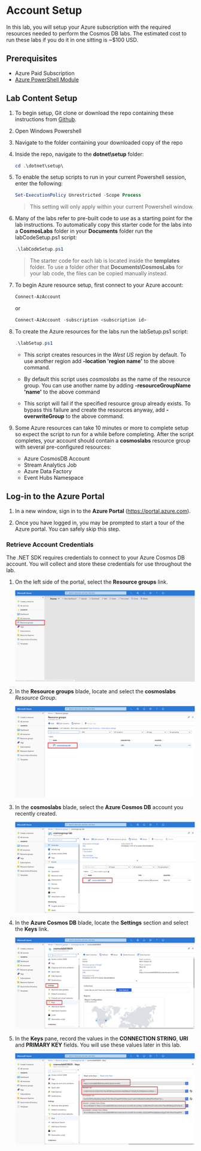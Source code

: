 # Account Setup

In this lab, you will setup your Azure subscription with the required resources needed to perform the Cosmos DB labs. The estimated cost to run these labs if you do it in one sitting is ~$100 USD.

## Prerequisites

- Azure Paid Subscription
- [Azure PowerShell Module](https://docs.microsoft.com/en-us/powershell/azure/install-az-ps)

## Lab Content Setup

1. To begin setup, Git clone or download the repo containing these instructions from [Github](https://github.com/CosmosDB/labs).

2. Open Windows Powershell
3. Navigate to the folder containing your downloaded copy of the repo
4. Inside the repo, navigate to the **dotnet\setup** folder:

   ```powershell
   cd .\dotnet\setup\
   ```

5. To enable the setup scripts to run in your current Powershell session, enter the following:

   ```powershell
   Set-ExecutionPolicy Unrestricted -Scope Process
   ```

   > This setting will only apply within your current Powershell window.

6. Many of the labs refer to pre-built code to use as a starting point for the lab instructions. To automatically copy this starter code for the labs into a **CosmosLabs** folder in your **Documents** folder run the labCodeSetup.ps1 script:

   ```powershell
   .\labCodeSetup.ps1
   ```

   > The starter code for each lab is located inside the **templates** folder. To use a folder other that **Documents\CosmosLabs** for your lab code, the files can be copied manually instead.

7. To begin Azure resource setup, first connect to your Azure account:

   ```powershell
   Connect-AzAccount
   ```

   or

   ```powershell
   Connect-AzAccount -subscription <subscription id>
   ```

8. To create the Azure resources for the labs run the labSetup.ps1 script:

   ```powershell
   .\labSetup.ps1
   ```

   - This script creates resources in the _West US_ region by default. To use another region add **-location 'region name'** to the above command.

   - By default this script uses _cosmoslabs_ as the name of the resource group. You can use another name by adding **-resourceGroupName 'name'** to the above command

   - This script will fail if the specified resource group already exists. To bypass this failure and create the resources anyway, add **-overwriteGroup** to the above command.

9. Some Azure resources can take 10 minutes or more to complete setup so expect the script to run for a while before completing. After the script completes, your account should contain a **cosmoslabs** resource group with several pre-configured resources:

   - Azure CosmosDB Account
   - Stream Analytics Job
   - Azure Data Factory
   - Event Hubs Namespace

## Log-in to the Azure Portal

1. In a new window, sign in to the **Azure Portal** (<https://portal.azure.com>).

1. Once you have logged in, you may be prompted to start a tour of the Azure portal. You can safely skip this step.

### Retrieve Account Credentials

The .NET SDK requires credentials to connect to your Azure Cosmos DB account. You will collect and store these credentials for use throughout the lab.

1. On the left side of the portal, select the **Resource groups** link.

   ![Resource groups is highlighted](../media/02-resource_groups.jpg "Select resource groups")

1. In the **Resource groups** blade, locate and select the **cosmoslabs** _Resource Group_.

   ![The recently cosmosdb resource group is highlighted](../media/02-lab_resource_group.jpg "Select the CosmosDB resource group")

1. In the **cosmoslabs** blade, select the **Azure Cosmos DB** account you recently created.

   ![The Cosmos DB resource is highlighted](../media/02-cosmos_resource.jpg "Select the Cosmos DB resource")

1. In the **Azure Cosmos DB** blade, locate the **Settings** section and select the **Keys** link.

   ![The Keys pane is highlighted](../media/02-keys_pane.jpg "Select the Keys Pane")

1. In the **Keys** pane, record the values in the **CONNECTION STRING**, **URI** and **PRIMARY KEY** fields. You will use these values later in this lab.

   ![The URI, Primary Key and Connection string credentials are highlighted](../media/02-keys.jpg "Copy the URI, primary key and the connection string")
